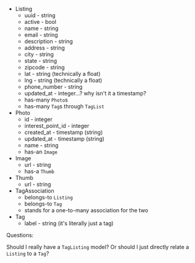- Listing
  - uuid - string
  - active - bool
  - name - string
  - email - string
  - description - string
  - address - string
  - city - string
  - state - string
  - zipcode - string
  - lat - string (technically a float)
  - lng - string (technically a float)
  - phone_number - string
  - updated_at - integer...? why isn't it a timestamp?
  - has-many `Photo`s
  - has-many `Tag`s through `TagList`
- Photo
  - id - integer
  - interest_point_id - integer
  - created_at - timestamp (string)
  - updated_at - timestamp (string)
  - name - string
  - has-an `Image`
- Image
  - url - string
  - has-a `Thumb`
- Thumb
  - url - string
- TagAssociation
  - belongs-to `Listing`
  - belongs-to `Tag`
  - stands for a one-to-many association for the two
- Tag
  - label - string (it's literally just a tag)

Questions:

Should I really have a `TagListing` model? Or should I just directly relate a `Listing` to a `Tag`?
